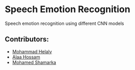 # Speech Emotion Recognition
 Speech emotion recognition using different CNN models
## Contributors:
 - [Mohammad Helaly](https://github.com/MohammadHelaly)
 - [Alaa Hossam](https://github.com/alaahossam)
 - [Mohamed Shamarka](https://github.com/Shamarka)
